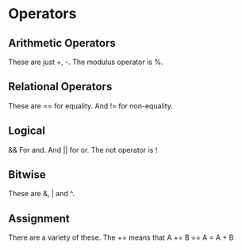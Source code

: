 # Operators

## Arithmetic Operators
These are just +, -.  The modulus operator is %.

## Relational Operators
These are == for equality.  And != for non-equality.

## Logical
&& For and.  And || for or. The not operator is !

## Bitwise
These are &, | and ^.

## Assignment
There are a variety of these.  The += means that A += B ==  A = A + B

